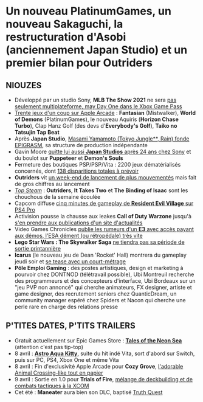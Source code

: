 # Un nouveau PlatinumGames, un nouveau Sakaguchi, la restructuration d'Asobi (anciennement Japan Studio) et un premier bilan pour Outriders

## NIOUZES

- Développé par un studio Sony, **MLB The Show 2021** ne sera [pas seulement multiplateforme, may Day One dans le Xbox Game Pass](https://www.forbes.com/sites/paultassi/2021/04/02/xbox-game-pass-stuns-with-mlb-the-show-2021-announcement/?sh=56655d116693)
- [Trente jeux d'un coup sur Apple Arcade](https://www.polygon.com/22363819/apple-arcade-update-new-games-list-fantasian-platinum-games-world-of-demons-threes-cut-the-rope) : **Fantasian** (Mistwalker), **World of Demons** (PlatinumGames), le nouveau Aquiris (**Horizon Chase Turbo**), Clap Hanz Golf (des devs d'**Everybody's Golf**), **Taiko no Tatsujin Tap Beat**
- Après **Japan Studio**, [Masami Yamamoto (Tokyo Jungle**, Rain) fonde EPIGRASM](https://www.gamekult.com/actualite/ancien-de-sony-japon-masami-yamamoto-fonde-son-nouveau-studio-3050837709.html), sa structure de production indépendante
- Gavin Moore [quitte lui aussi **Japan Studios** après 24 ans chez Sony](https://www.gamekult.com/actualite/le-directeur-creatif-gavin-moore-siren-puppeteer-demon-s-souls-confirme-son-depart-de-sony-apres-24-ans-3050837687.html) et du boulot sur **Puppeteer** et **Demon's Souls**
- Fermeture des boutiques PSP/PSP/Vita : 2200 jeux dématérialisés concernés, dont [138 disparitions totales à prévoir](https://www.videogameschronicle.com/news/revealed-the-138-playstation-games-that-wont-be-available-anywhere-after-store-closures/)
- **Outriders** vit [un week-end de lancement de plus mouvementés](https://www.gamesradar.com/devs-will-share-specific-details-about-what-went-wrong-with-outriders-launch/) mais fait de gros chiffres au lancement
- [*Top Steam*](https://steamdb.info/topsellers/) : **Outriders**, **It Takes Two** et **The Binding of Isaac** sont les chouchous de la semaine écoulée
- Capcom diffuse [cinq minutes de gameplay de **Resident Evil Village** sur PS4 Pro](https://www.youtube.com/watch?v=I63jgpg7-hw)
- Activision pousse la chausse aux leakes **Call of Duty Warzone** jusqu'à [s'en prendre aux publications d'un site d'actualités](https://twitter.com/AndyPlaytonic/status/1377588480809766915)
- Video Games Chronicles [publie les rumeurs d'un **E3** avec accès payant aux démos, l'ESA dément (ou rétropédale) très vite](https://www.videogameschronicle.com/news/e3s-2021-digital-event-could-be-partially-behind-a-paywall/)
- **Lego Star Wars : The Skywalker Saga** [ne tiendra pas sa période de sortie printannière](https://www.gamekult.com/actualite/lego-star-wars-the-skywalker-saga-un-nouveau-retard-chez-warner-3050837753.html)
- **Icarus** (le nouveau jeu de Dean 'Rocket' Hall) montrera du gameplay jeudi soir et [se tease avec un court-métrage](https://www.youtube.com/watch?v=aZyd1e51YMo)
- **Pôle Emploi Gaming** : des postes artistiques, design et marketing à pourvoir chez DONTNOD (télétravail possible), Ubi Montreuil recherche des programmeurs et des concepteurs d'interface, Ubi Bordeaux sur un "jeu PVP non annoncé" qui cherche animateurs, FX designer, artiste et game designer, des recrutement seniors chez QuanticDream, un community manager espéré chez Spiders et Nacon qui cherche une perle rare en charge des relations presse

## P'TITES DATES, P'TITS TRAILERS

- Gratuit actuellement sur Epic Games Store : [**Tales of the Neon Sea**](https://www.youtube.com/watch?v=hh17WC6aq1c) (attention c'est pas tip-top)
- 8 avril : [**Astro Aqua Kitty**](https://www.youtube.com/watch?v=MpvATZOkjLQ), suite du hit indé Vita, sort d'abord sur Switch, puis sur PC, PS4, Xbox One et même Vita
- 8 avril : Fin d'exclusivité Apple Arcade pour **Cozy Grove**, [l'adorable Animal Crossing-like tout en papier](https://www.youtube.com/watch?v=uK7En100og0)
- 9 avril : Sortie en 1.0 pour **Trials of Fire**, [mélange de deckbuilding et de combats tactiques à la XCOM](https://www.youtube.com/watch?v=9P2gOn17-FQ)
- Cet été : **Maneater** aura bien son DLC, baptisé [Truth Quest](https://www.youtube.com/watch?v=AMOCgKtoDz4)
